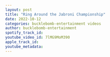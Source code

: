 ```yaml
---
layout: post
title: "Ring Around the Jabroni Championship"
date: 2022-10-12
categories: bucklebomb-entertainment videos
author: bucklebomb-entertainment
spotify_track_id: 
youtube_video_id: 7lMG9MoM390
apple_track_id: 
youtube_metadata: 
---
```

